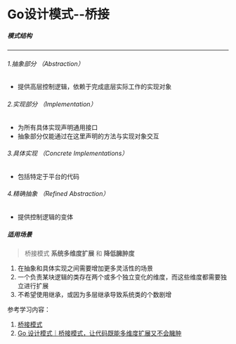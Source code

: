 # Go设计模式--桥接

##### 模式结构

---

###### 1.抽象部分 （Abstraction） 
+ 提供高层控制逻辑，依赖于完成底层实际工作的实现对象
###### 2.实现部分 （Implementation）
+ 为所有具体实现声明通用接口
+ 抽象部分仅能通过在这里声明的方法与实现对象交互
###### 3.具体实现 （Concrete Implementations）
+ 包括特定于平台的代码
###### 4.精确抽象 （Refined Abstraction）
+ 提供控制逻辑的变体

##### 适用场景
> 桥接模式 **系统多维度扩展** 和 **降低臃肿度** 
1. 在抽象和具体实现之间需要增加更多灵活性的场景
2. 一个负责某块逻辑的类存在两个或多个独立变化的维度，而这些维度都需要独立进行扩展
3. 不希望使用继承，或因为多层继承导致系统类的个数剧增


参考学习内容：
1. [桥接模式](https://refactoringguru.cn/design-patterns/bridge)
2. [Go 设计模式｜桥接模式，让代码既能多维度扩展又不会臃肿](https://mp.weixin.qq.com/s?__biz=MzUzNTY5MzU2MA==&mid=2247497649&idx=1&sn=81740f11f67e84c1aa21d701eed45ad9&scene=21#wechat_redirect)